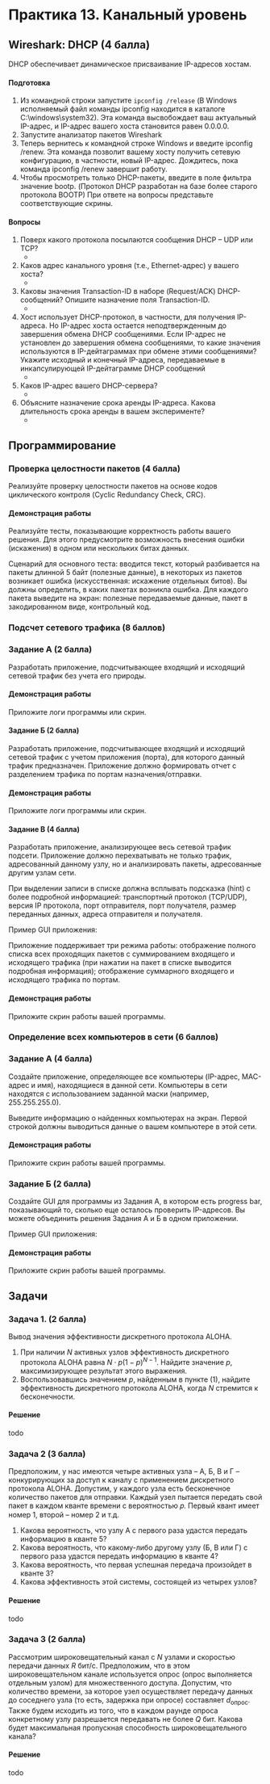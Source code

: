 # Практика 13. Канальный уровень

## Wireshark: DHCP (4 балла)
DHCP обеспечивает динамическое присваивание IP-адресов хостам.

#### Подготовка
1. Из командной строки запустите `ipconfig /release` (В Windows исполняемый файл команды
ipconfig находится в каталоге C:\windows\system32). Эта команда высвобождает ваш
актуальный IP-адрес, и IP-адрес вашего хоста становится равен 0.0.0.0.
2. Запустите анализатор пакетов Wireshark
3. Теперь вернитесь к командной строке Windows и введите ipconfig /renew. Эта команда
позволит вашему хосту получить сетевую конфигурацию, в частности, новый IP-адрес.
Дождитесь, пока команда ipconfig /renew завершит работу.
4. Чтобы просмотреть только DHCP-пакеты, введите в поле фильтра значение bootp.
(Протокол DHCP разработан на базе более старого протокола BOOTP)
При ответе на вопросы представьте соответствующие скрины.

#### Вопросы
1. Поверх какого протокола посылаются сообщения DHCP – UDP или TCP?
   - <!-- todo -->
2. Каков адрес канального уровня (т.е., Ethernet-адрес) у вашего хоста?
   - <!-- todo -->
3. Каковы значения Transaction-ID в наборе (Request/ACK) DHCP-сообщений? Опишите
   назначение поля Transaction-ID.
   - <!-- todo -->
4. Хост использует DHCP-протокол, в частности, для получения IP-адреса. Но IP-адрес хоста
   остается неподтвержденным до завершения обмена DHCP сообщениями. Если IP-адрес не
   установлен до завершения обмена сообщениями, то какие значения используются в 
   IP-дейтаграммах при обмене этими сообщениями? Укажите исходный и конечный IP-адреса,
   передаваемые в инкапсулирующей IP-дейтаграмме DHCP сообщений
   - <!-- todo -->
5. Каков IP-адрес вашего DHCP-сервера?
   - <!-- todo -->
6. Объясните назначение срока аренды IP-адреса. Какова длительность срока аренды в
   вашем эксперименте?
   - <!-- todo -->

## Программирование

### Проверка целостности пакетов (4 балла)
Реализуйте проверку целостности пакетов на основе кодов циклического контроля (Cyclic
Redundancy Check, CRC).

#### Демонстрация работы
Реализуйте тесты, показывающие корректность работы вашего решения. Для этого
предусмотрите возможность внесения ошибки (искажения) в одном или нескольких битах
данных.

Сценарий для основного теста: вводится текст, который разбивается на пакеты длинной 5 байт
(полезные данные), в некоторых из пакетов возникает ошибка (искусственная: искажение
отдельных битов). Вы должны определить, в каких пакетах возникла ошибка. Для каждого пакета
выведите на экран: полезные передаваемые данные, пакет в закодированном виде, контрольный
код.

### Подсчет сетевого трафика (8 баллов)

### Задание А (2 балла)
Разработать приложение, подсчитывающее входящий и исходящий сетевой трафик без учета
его природы.

#### Демонстрация работы
Приложите логи программы или скрин.
<!-- todo -->

#### Задание Б (2 балла)
Разработать приложение, подсчитывающее входящий и исходящий сетевой трафик с учетом
приложения (порта), для которого данный трафик предназначен. Приложение должно
формировать отчет с разделением трафика по портам назначения/отправки.

#### Демонстрация работы
Приложите логи программы или скрин.
<!-- todo -->

#### Задание В (4 балла)
Разработать приложение, анализирующее весь сетевой трафик подсети. Приложение должно
перехватывать не только трафик, адресованный данному узлу, но и анализировать пакеты,
адресованные другим узлам сети.

При выделении записи в списке должна всплывать подсказка (hint) с более подробной
информацией: транспортный протокол (TCP/UDP), версия IP протокола, порт отправителя, порт
получателя, размер переданных данных, адреса отправителя и получателя.

Пример GUI приложения:
<!-- TODO: картинка -->

Приложение поддерживает три режима работы: отображение полного списка всех
проходящих пакетов с суммированием входящего и исходящего трафика (при нажатии на пакет в
списке выводится подробная информация); отображение суммарного входящего и исходящего
трафика по портам. 

#### Демонстрация работы
Приложите скрин работы вашей программы.
<!-- todo -->

### Определение всех компьютеров в сети (6 баллов)

### Задание А (4 балла)
Создайте приложение, определяющее все компьютеры (IP-адрес, MAC-адрес и имя), находящиеся
в данной сети. Компьютеры в сети находятся с использованием заданной маски (например,
255.255.255.0).

Выведите информацию о найденных компьютерах на экран. Первой строкой должны выводиться
данные о вашем компьютере в этой сети. 

#### Демонстрация работы
Приложите скрин работы вашей программы.
<!-- todo -->

### Задание Б (2 балла)
Создайте GUI для программы из Задания А, в котором есть progress bar, показывающий то,
сколько еще осталось проверить IP-адресов. Вы можете объединить решения Задания А и Б в
одном приложении.

Пример GUI приложения:
<!-- TODO: картинка -->

#### Демонстрация работы
Приложите скрин работы вашей программы.
<!-- todo -->

## Задачи

### Задача 1. (2 балла)
Вывод значения эффективности дискретного протокола ALOHA.
1. При наличии $N$ активных узлов эффективность дискретного протокола ALOHA равна 
   $N \cdot p (1 - p)^{N - 1}$. Найдите значение $p$, максимизирующее результат этого выражения.
2. Воспользовавшись значением $p$, найденным в пункте (1), найдите эффективность дискретного
протокола ALOHA, когда $N$ стремится к бесконечности.

#### Решение
todo

### Задача 2 (3 балла)
Предположим, у нас имеются четыре активных узла – A, Б, В и Г – конкурирующих за доступ к
каналу с применением дискретного протокола ALOHA. Допустим, у каждого узла есть
бесконечное количество пакетов для отправки. Каждый узел пытается передать свой пакет в
каждом кванте времени с вероятностью 𝑝. Первый квант имеет номер 1, второй – номер 2 и т.д.
1. Какова вероятность, что узлу A с первого раза удастся передать информацию в кванте 5?
2. Какова вероятность, что какому-либо другому узлу (Б, В или Г) с первого раза удастся
передать информацию в кванте 4?
3. Какова вероятность, что первая успешная передача произойдет в кванте 3?
4. Какова эффективность этой системы, состоящей из четырех узлов?

#### Решение
todo

### Задача 3 (2 балла)
Рассмотрим широковещательный канал с $N$ узлами и скоростью передачи данных $R$ бит/c.
Предположим, что в этом широковещательном канале используется опрос (опрос
выполняется отдельным узлом) для множественного доступа. Допустим, что количество
времени, за которое узел осуществляет передачу данных до соседнего узла (то есть, задержка
при опросе) составляет $d_{\text{опрос}}$. Также будем исходить из того, что в каждом раунде опроса
конкретному узлу разрешается передавать не более $Q$ бит. Какова будет максимальная
пропускная способность широковещательного канала?

#### Решение
todo
